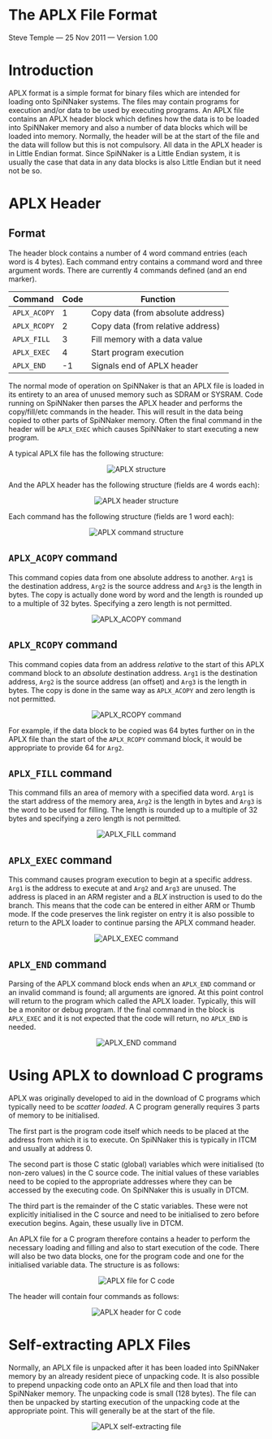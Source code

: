 # The APLX File Format
Steve Temple — 25 Nov 2011 — Version 1.00

# Introduction
APLX format is a simple format for binary files which are intended for loading onto SpiNNaker systems. The files may contain programs for execution and/or data to be used by executing programs. An APLX file contains an APLX header block which defines how the data is to be loaded into SpiNNaker memory and also a number of data blocks which will be loaded into memory. Normally, the header will be at the start of the file and the data will follow but this is not compulsory. All data in the APLX header is in Little Endian format. Since SpiNNaker is a Little Endian system, it is usually the case that data in any data blocks is also Little Endian but it need not be so.

# APLX Header

## Format
The header block contains a number of 4 word command entries (each word is 4 bytes). Each command entry contains a command word and three argument words. There are currently 4 commands defined (and an end marker).

| Command      | Code | Function                          |
| ------------ | ---- | --------------------------------- |
| `APLX_ACOPY` | 1    | Copy data (from absolute address) |
| `APLX_RCOPY` | 2    | Copy data (from relative address) |
| `APLX_FILL`  | 3    | Fill memory with a data value     |
| `APLX_EXEC`  | 4    | Start program execution           |
| `APLX_END`   | -1   | Signals end of APLX header        |

The normal mode of operation on SpiNNaker is that an APLX file is loaded in its entirety to an area of unused memory such as SDRAM or SYSRAM. Code running on SpiNNaker then parses the APLX header and performs the copy/fill/etc commands in the header. This will result in the data being copied to other parts of SpiNNaker memory. Often the final command in the header will be `APLX_EXEC` which causes SpiNNaker to start executing a new program.

A typical APLX file has the following structure:

<div style="text-align:center"><img src="APLX.png" alt="APLX structure"></div>

And the APLX header has the following structure (fields are 4 words each):

<div style="text-align:center"><img src="APLX_header.png" alt="APLX header structure"></div>

Each command has the following structure (fields are 1 word each):

<div style="text-align:center"><img src="APLX_command.png" alt="APLX command structure"></div>

## `APLX_ACOPY` command
This command copies data from one absolute address to another. `Arg1` is the destination address, `Arg2` is the source address and `Arg3` is the length in bytes. The copy is actually done word by word and the length is rounded up to a multiple of 32 bytes. Specifying a zero length is not permitted.

<div style="text-align:center"><img src="APLX_ACOPY.png" alt="APLX_ACOPY command"></div>

## `APLX_RCOPY` command
This command copies data from an address _relative_ to the start of this APLX command block to an _absolute_ destination address. `Arg1` is the destination address, `Arg2` is the source address (an offset) and `Arg3` is the length in bytes. The copy is done in the same way as `APLX_ACOPY` and zero length is not permitted.

<div style="text-align:center"><img src="APLX_RCOPY.png" alt="APLX_RCOPY command"></div>

For example, if the data block to be copied was 64 bytes further on in the APLX file than the start of the `APLX_RCOPY` command block, it would be appropriate to provide 64 for `Arg2`.

## `APLX_FILL` command
This command fills an area of memory with a specified data word. `Arg1` is the start address of the memory area, `Arg2` is the length in bytes and `Arg3` is the word to be used for filling. The length is rounded up to a multiple of 32 bytes and specifying a zero length is not permitted.

<div style="text-align:center"><img src="APLX_FILL.png" alt="APLX_FILL command"></div>

## `APLX_EXEC` command
This command causes program execution to begin at a specific address. `Arg1` is the address to execute at and `Arg2` and `Arg3` are unused. The address is placed in an ARM register and a _BLX_ instruction is used to do the branch. This means that the code can be entered in either ARM or Thumb mode. If the code preserves the link register on entry it is also possible to return to the APLX loader to continue parsing the APLX command header.

<div style="text-align:center"><img src="APLX_EXEC.png" alt="APLX_EXEC command"></div>

## `APLX_END` command
Parsing of the APLX command block ends when an `APLX_END` command or an invalid command is found; all arguments are ignored. At this point control will return to the program which called the APLX loader. Typically, this will be a monitor or debug program. If the final command in the block is `APLX_EXEC` and it is not expected that the code will return, no `APLX_END` is needed.

<div style="text-align:center"><img src="APLX_END.png" alt="APLX_END command"></div>

# Using APLX to download C programs
APLX was originally developed to aid in the download of C programs which typically need to be _scatter loaded_. A C program generally requires 3 parts of memory to be initialised.

The first part is the program code itself which needs to be placed at the address from which it is to execute. On SpiNNaker this is typically in ITCM and usually at address 0.

The second part is those C static (global) variables which were initialised (to non-zero values) in the C source code. The initial values of these variables need to be copied to the appropriate addresses where they can be accessed by the executing code. On SpiNNaker this is usually in DTCM.

The third part is the remainder of the C static variables. These were not explicitly initialised in the C source and need to be initialised to zero before execution begins. Again, these usually live in DTCM.

An APLX file for a C program therefore contains a header to perform the necessary loading and filling and also to start execution of the code. There will also be two data blocks, one for the program code and one for the initialised variable data. The structure is as follows:

<div style="text-align:center"><img src="APLX_file_C.png" alt="APLX file for C code"></div>

The header will contain four commands as follows:

<div style="text-align:center"><img src="APLX_header_C.png" alt="APLX header for C code"></div>

# Self-extracting APLX Files
Normally, an APLX file is unpacked after it has been loaded into SpiNNaker memory by an already resident piece of unpacking code. It is also possible to prepend unpacking code onto an APLX file and then load that into SpiNNaker memory. The unpacking code is small (128 bytes). The file can then be unpacked by starting execution of the unpacking code at the appropriate point. This will generally be at the start of the file.

<div style="text-align:center"><img src="APLX_file_selfx.png" alt="APLX self-extracting file"></div>
